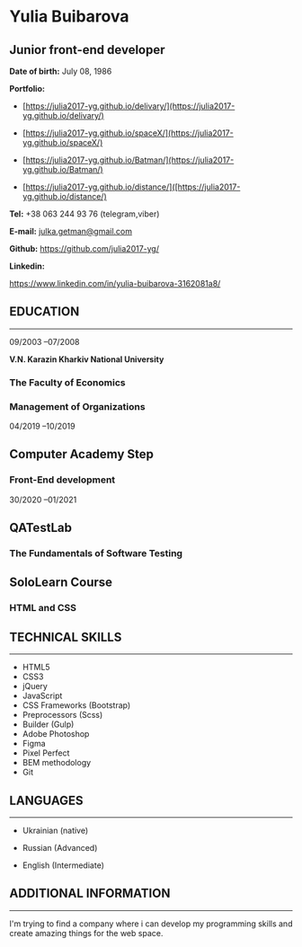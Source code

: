 # Yulia Buibarova

## Junior front-end developer

**Date of birth:** July 08, 1986

**Portfolio:**

+ [https://julia2017-yg.github.io/delivary/](https://julia2017-yg.github.io/delivary/)

+ [https://julia2017-yg.github.io/spaceX/](https://julia2017-yg.github.io/spaceX/)

+ [https://julia2017-yg.github.io/Batman/](https://julia2017-yg.github.io/Batman/)

+ [https://julia2017-yg.github.io/distance/]([https://julia2017-yg.github.io/distance/)

**Tel:** +38 063 244 93 76 (telegram,viber)

**E-mail:** julka.getman@gmail.com

**Github:** https://github.com/julia2017-yg/

**Linkedin:**

https://www.linkedin.com/in/yulia-buibarova-3162081a8/

## EDUCATION

***

09/2003 –07/2008

**V.N. Karazin Kharkiv National University**

### The Faculty of Economics

### Management of Organizations

04/2019 –10/2019

## Computer Academy Step

### Front-End development

30/2020 –01/2021

## QATestLab

### The Fundamentals of Software Testing

## SoloLearn Course

### HTML and CSS

## TECHNICAL SKILLS

***

+ HTML5 
+ CSS3 
+ jQuery 
+ JavaScript 
+ CSS Frameworks (Bootstrap) 
+ Preprocessors (Sсss) 
+ Builder (Gulp) 
+ Adobe Photoshop
+ Figma  
+ Pixel Perfect 
+ BEM methodology
+ Git

## LANGUAGES

***

+ Ukrainian (native)

+ Russian (Advanced)

+ English (Intermediate)

## ADDITIONAL INFORMATION

***

I'm trying to find a company where i can develop my programming skills and create amazing things for the web space.